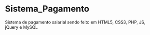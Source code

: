 # Sistema_Pagamento
Sistema de pagamento salarial sendo feito em HTML5, CSS3, PHP, JS, jQuery e MySQL 
